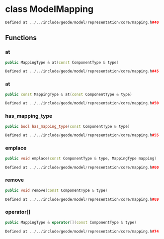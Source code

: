 # class ModelMapping

```cpp
Defined at ../../include/geode/model/representation/core/mapping.h#40
```

## Functions

### at

```cpp
public MappingType & at(const ComponentType & type)
```

```cpp
Defined at ../../include/geode/model/representation/core/mapping.h#45
```

### at

```cpp
public const MappingType & at(const ComponentType & type)
```

```cpp
Defined at ../../include/geode/model/representation/core/mapping.h#50
```

### has_mapping_type

```cpp
public bool has_mapping_type(const ComponentType & type)
```

```cpp
Defined at ../../include/geode/model/representation/core/mapping.h#55
```

### emplace

```cpp
public void emplace(const ComponentType & type, MappingType mapping)
```

```cpp
Defined at ../../include/geode/model/representation/core/mapping.h#60
```

### remove

```cpp
public void remove(const ComponentType & type)
```

```cpp
Defined at ../../include/geode/model/representation/core/mapping.h#69
```

### operator[]

```cpp
public MappingType & operator[](const ComponentType & type)
```

```cpp
Defined at ../../include/geode/model/representation/core/mapping.h#74
```




